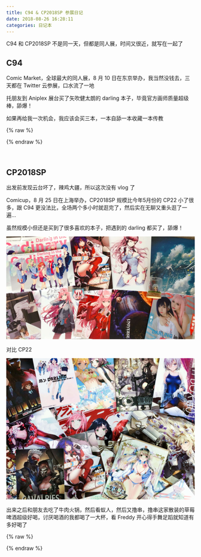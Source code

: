 ```yaml
---
title: C94 & CP2018SP 参展日记
date: 2018-08-26 16:28:11
categories: 日记本
---
```

C94 和 CP2018SP 不是同一天，但都是同人展，时间又很近，就写在一起了

## C94

Comic Market，全球最大的同人展，8 月 10 日在东京举办，我当然没钱去，三天都在 Twitter 云参展，口水流了一地

托朋友到 Aniplex 展台买了矢吹健太朗的 darling 本子，毕竟官方画师质量超级棒，舔爆！

如果再给我一次机会，我应该会买三本，一本自舔一本收藏一本传教

{% raw %}
<div class="dplayer" id="dplayer-c94"></div>
<script>
$(function () {
    var dp = new DPlayer({
        container: document.getElementById('dplayer-c94'),
        preload: 'metadata',
        mutex: false,
        video:{
            url: 'https://cdn1.diygod.me/c94.mp4',
        },
        danmaku:{
            id: 'diygodme-c94',
            api: 'https://dplayer.prprpr.me/'
        }
    });
    window.dplayers || (window.dplayers = []);
    window.dplayers.push(dp);
});
</script>
{% endraw %}

&nbsp;

## CP2018SP

出发前发现云台坏了，辣鸡大疆，所以这次没有 vlog 了

Comicup，8 月 25 日在上海举办，CP2018SP 规模比今年5月份的 CP22 小了很多，跟 C94 更没法比，全场两个多小时就逛完了，然后实在无聊又重头逛了一遍...

虽然规模小但还是买到了很多喜欢的本子，把遇到的 darling 都买了，舔爆！

![](/images/cp2018sp.jpg)
<!--more-->

对比 CP22

![](/images/cp22.jpg)

出来之后和朋友去吃了牛肉火锅，然后看蚁人，然后又撸串，撸串这家散装的草莓啤酒超级好喝，讨厌喝酒的我都喝了一大杯，看 Freddy 开心得手舞足蹈就知道有多好喝了

{% raw %}
<style>
#dplayer-cp2018sp .dplayer-notice {
    display: none;
}
</style>
<div class="dplayer" id="dplayer-cp2018sp"></div>
<script>
$(function () {
    var dp = new DPlayer({
        container: document.getElementById('dplayer-cp2018sp'),
        preload: 'metadata',
        loop: true,
        autoplay: true,
        mutex: false,
        video:{
            url: 'https://cdn1.diygod.me/cp2018sp.mp4',
        },
        danmaku:{
            id: 'diygodme-cp2018sp',
            api: 'https://dplayer.prprpr.me/'
        }
    });
    window.dplayers || (window.dplayers = []);
    window.dplayers.push(dp);
});
</script>
{% endraw %}

&nbsp;